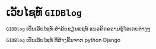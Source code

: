 # ເວັບໄຊທ໌ `GIDBlog` 

`GIDBlog` ເປັນເວັບໄຊທ໌ ສຳລັບຂຽນແຊທ໌ ແນວຄິດຄວາມຮູ້ໄອເດຍຕ່າງໆ

`GIDBlog` ເປັນເວັບໄຊທ໌ ທີ່ສ້າງຂຶ້ນຈາກ python Django 
